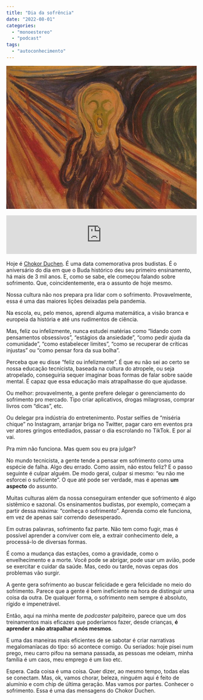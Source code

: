 ```yaml
---
title: "Dia da sofrência"
date: "2022-08-01"
categories: 
  - "monoestereo"
  - "podcast"
tags: 
  - "autoconhecimento"
---
```


![The Scream, de Edvard Munch](images/art-suffering1.jpg)

<iframe src="https://anchor.fm/monoestereo/embed/episodes/Dia-da-sofrncia-e1lvake" height="102px" width="100%" frameborder="0" scrolling="no"></iframe>

Hoje é [Chokor Duchen](https://www.rigpawiki.org/index.php?title=Ch%C3%B6khor_D%C3%BCchen). É uma data comemorativa pros budistas. É o aniversário do dia em que o Buda histórico deu seu primeiro ensinamento, há mais de 3 mil anos. E, como se sabe, ele começou falando sobre sofrimento. Que, coincidentemente, era o assunto de hoje mesmo.

Nossa cultura não nos prepara pra lidar com o sofrimento. Provavelmente, essa é uma das maiores lições deixadas pela pandemia.

Na escola, eu, pelo menos, aprendi alguma matemática, a visão branca e europeia da história e até uns rudimentos de ciência.

Mas, feliz ou infelizmente, nunca estudei matérias como “lidando com pensamentos obsessivos”, “estágios da ansiedade”, “como pedir ajuda da comunidade”, “como estabelecer limites”, “como se recuperar de críticas injustas” ou “como pensar fora da sua bolha”.

Perceba que eu disse “feliz ou infelizmente”. É que eu não sei ao certo se nossa educação tecnicista, baseada na cultura do atropele, ou seja atropelado, conseguiria sequer imaginar boas formas de falar sobre saúde mental. É capaz que essa educação mais atrapalhasse do que ajudasse.

Ou melhor: provavelmente, a gente prefere delegar o gerenciamento do sofrimento pro mercado. Tipo criar aplicativos, drogas milagrosas, comprar livros com “dicas”, etc.

Ou delegar pra indústria do entretenimento. Postar selfies de “miséria chique” no Instagram, arranjar briga no Twitter, pagar caro em eventos pra ver atores gringos entediados, passar o dia escrolando no TikTok. E por aí vai.

Pra mim não funciona. Mas quem sou eu pra julgar?

No mundo tecnicista, a gente tende a pensar em sofrimento como uma espécie de falha. Algo deu errado. Como assim, não estou feliz? E o passo seguinte é culpar alguém. De modo geral, culpar si mesmo: “eu não me esforcei o suficiente”. O que até pode ser verdade, mas é apenas **um aspecto** do assunto.

Muitas culturas além da nossa conseguiram entender que sofrimento é algo sistêmico e sazonal. Os ensinamentos budistas, por exemplo, começam a partir dessa máxima: “conheça o sofrimento”. Aprenda como ele funciona, em vez de apenas sair correndo desesperado.

Em outras palavras, sofrimento faz parte. Não tem como fugir, mas é possível aprender a conviver com ele, a extrair conhecimento dele, a processá-lo de diversas formas.

É como a mudança das estações, como a gravidade, como o envelhecimento e a morte. Você pode se abrigar, pode usar um avião, pode se exercitar e cuidar da saúde. Mas, cedo ou tarde, novas cepas dos problemas vão surgir.

A gente gera sofrimento ao buscar felicidade e gera felicidade no meio do sofrimento. Parece que a gente é bem ineficiente na hora de distinguir uma coisa da outra. De qualquer forma, o sofrimento nem sempre é absoluto, rígido e impenetrável.

Então, aqui na minha mente de _podcaster_ palpiteiro, parece que um dos treinamentos mais eficazes que poderíamos fazer, desde crianças, **é aprender a não atrapalhar a nós mesmos**.

E uma das maneiras mais eficientes de se sabotar é criar narrativas megalomaníacas do tipo: só acontece comigo. Ou seriados: hoje pisei num prego, meu carro pifou na semana passada, as pessoas me odeiam, minha família é um caos, meu emprego é um lixo etc.

Espera. Cada coisa é uma coisa. Quer dizer, ao mesmo tempo, todas elas se conectam. Mas, ok, vamos chorar, beleza, ninguém aqui é feito de alumínio e com chip de última geração. Mas vamos por partes. Conhecer o sofrimento. Essa é uma das mensagens do Chokor Duchen.

